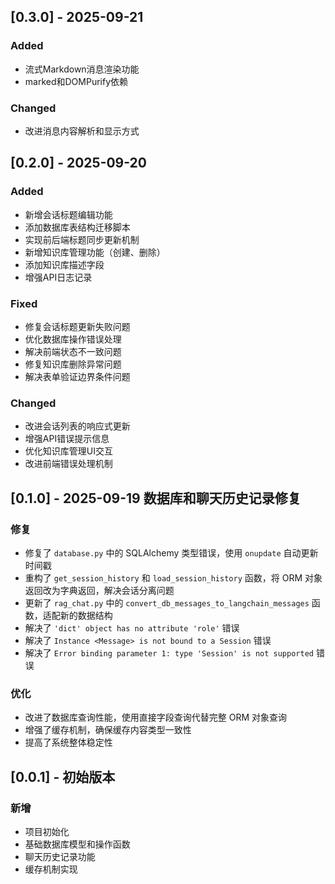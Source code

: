 ## [0.3.0] - 2025-09-21
### Added
- 流式Markdown消息渲染功能
- marked和DOMPurify依赖

### Changed
- 改进消息内容解析和显示方式

## [0.2.0] - 2025-09-20
### Added
- 新增会话标题编辑功能
- 添加数据库表结构迁移脚本
- 实现前后端标题同步更新机制
- 新增知识库管理功能（创建、删除）
- 添加知识库描述字段
- 增强API日志记录

### Fixed
- 修复会话标题更新失败问题
- 优化数据库操作错误处理
- 解决前端状态不一致问题
- 修复知识库删除异常问题
- 解决表单验证边界条件问题

### Changed
- 改进会话列表的响应式更新
- 增强API错误提示信息
- 优化知识库管理UI交互
- 改进前端错误处理机制



## [0.1.0] - 2025-09-19 数据库和聊天历史记录修复

### 修复
- 修复了 `database.py` 中的 SQLAlchemy 类型错误，使用 `onupdate` 自动更新时间戳
- 重构了 `get_session_history` 和 `load_session_history` 函数，将 ORM 对象返回改为字典返回，解决会话分离问题
- 更新了 `rag_chat.py` 中的 `convert_db_messages_to_langchain_messages` 函数，适配新的数据结构
- 解决了 `'dict' object has no attribute 'role'` 错误
- 解决了 `Instance <Message> is not bound to a Session` 错误
- 解决了 `Error binding parameter 1: type 'Session' is not supported` 错误

### 优化
- 改进了数据库查询性能，使用直接字段查询代替完整 ORM 对象查询
- 增强了缓存机制，确保缓存内容类型一致性
- 提高了系统整体稳定性


## [0.0.1] - 初始版本

### 新增
- 项目初始化
- 基础数据库模型和操作函数
- 聊天历史记录功能
- 缓存机制实现

